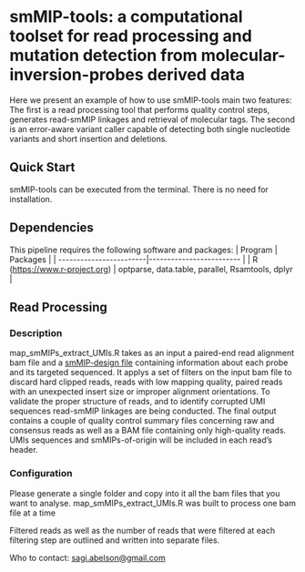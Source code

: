 # smMIP-tools: a computational toolset for read processing and mutation detection from molecular-inversion-probes derived data

Here we present an example of how to use smMIP-tools main two features:
The first is a read processing tool that performs quality control steps, generates read-smMIP linkages and retrieval of molecular tags.
The second is an error-aware variant caller capable of detecting both single nucleotide variants and short insertion and deletions.

## Quick Start
smMIP-tools can be executed from the terminal. There is no need for installation.

## Dependencies
This pipeline requires the following software and packages:
| Program | Packages                                       |
| ------------------------|------------------------- |
| R (https://www.r-project.org) | optparse, data.table, parallel, Rsamtools, dplyr |               

   

## Read Processing
### Description
map_smMIPs_extract_UMIs.R takes as an input a paired-end read alignment bam file and a [smMIP-design file](https://www.python.org/) containing information about each probe and its targeted sequenced. It applys a set of filters on the input bam file to discard hard clipped reads, reads with low mapping quality, paired reads with an unexpected insert size or improper alignment orientations. To validate the proper structure of reads, and to identify corrupted UMI sequences read-smMIP linkages are being conducted. The final output contains a couple of quality control summary files concerning raw and consensus reads as well as a BAM file containing only high-quality reads. UMIs sequences and smMIPs-of-origin will be included in each read’s header.

### Configuration 
Please generate a single folder and copy into it all the bam files that you want to analyse.
map_smMIPs_extract_UMIs.R was built to process one bam file at a time

 Filtered reads as well as the number of reads that were filtered at each filtering step are outlined and written into separate files.

Who to contact: sagi.abelson@gmail.com
